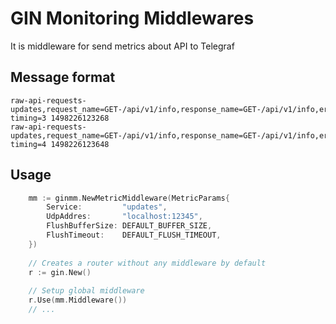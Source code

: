 # GIN Monitoring Middlewares 

It is middleware for send metrics about API to Telegraf

## Message format

    raw-api-requests-updates,request_name=GET-/api/v1/info,response_name=GET-/api/v1/info,error_code=0,status=2XX timing=3 1498226123268
    raw-api-requests-updates,request_name=GET-/api/v1/info,response_name=GET-/api/v1/info,error_code=0,status=2XX timing=4 1498226123648

## Usage 

```go
    mm := ginmm.NewMetricMiddleware(MetricParams{
        Service:         "updates",
        UdpAddres:       "localhost:12345",
        FlushBufferSize: DEFAULT_BUFFER_SIZE,
        FlushTimeout:    DEFAULT_FLUSH_TIMEOUT,
    })
    
    // Creates a router without any middleware by default
    r := gin.New()
    
    // Setup global middleware
    r.Use(mm.Middleware())
    // ...
```